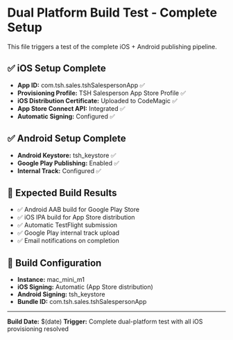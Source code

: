 # Dual Platform Build Test - Complete Setup

This file triggers a test of the complete iOS + Android publishing pipeline.

## ✅ iOS Setup Complete
- **App ID:** com.tsh.sales.tshSalespersonApp ✅
- **Provisioning Profile:** TSH Salesperson App Store Profile ✅
- **iOS Distribution Certificate:** Uploaded to CodeMagic ✅
- **App Store Connect API:** Integrated ✅
- **Automatic Signing:** Configured ✅

## ✅ Android Setup Complete
- **Android Keystore:** tsh_keystore ✅
- **Google Play Publishing:** Enabled ✅
- **Internal Track:** Configured ✅

## 🚀 Expected Build Results
- ✅ Android AAB build for Google Play Store
- ✅ iOS IPA build for App Store distribution
- ✅ Automatic TestFlight submission
- ✅ Google Play internal track upload
- ✅ Email notifications on completion

## 📱 Build Configuration
- **Instance:** mac_mini_m1
- **iOS Signing:** Automatic (App Store distribution)
- **Android Signing:** tsh_keystore
- **Bundle ID:** com.tsh.sales.tshSalespersonApp

---
**Build Date:** $(date)
**Trigger:** Complete dual-platform test with all iOS provisioning resolved